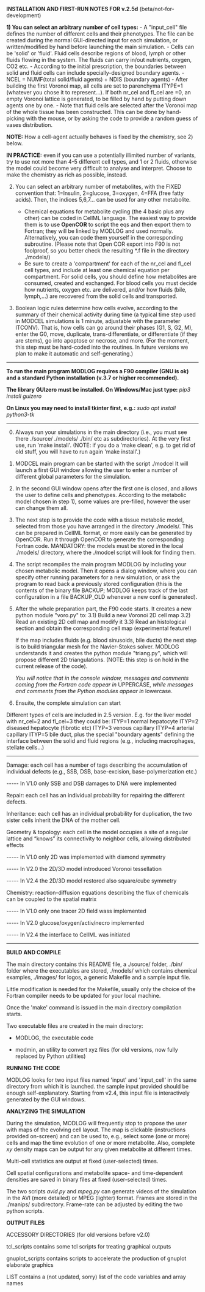 <b>INSTALLATION AND FIRST-RUN NOTES FOR v.2.5d</b> (beta/not-for-development)

<b> 1) You can select an arbitrary number of cell types:</b>
     - A "input_cell" file defines the number of different cells and their phenotypes. The file can be created during the normal GUI-directed input for each simulation, or written/modified by hand before launching the main simulation.
     - Cells can be 'solid' or 'fluid'. Fluid cells describe regions of blood, lymph or other fluids flowing in the system. The fluids can carry in/out nutrients, oxygen, CO2 etc.
     - According to the initial prescription, the boundaries between solid and fluid cells can include specially-designed boundary agents.
     - NCEL = NUMF(total solid/fluid agents) + NDIS (boundary agents)
     - After building the first Voronoi map, all cells are set to
       parenchyma ITYPE=1 (whatever you chose it to represent...). If both nr_cel and fl_cel are =0, an empty Voronoi lattice is generated, to be filled by hand by putting down agents one by one.
     - Note that fluid cells are selected after the Voronoi map
       of the whole tissue has been constructed. This can be done
       by hand-picking with the mouse, or by asking the code to
       provide a random guess of vases distribution.
       
<b>NOTE:</b> How a cell-agent actually behaves is fixed by the chemistry, see 2) below. 

<b>IN PRACTICE:</b> even if you can use a potentially illimited number of variants, try to use not more than 4-5 different cell types, and 1 or 2 fluids, otherwise the model could become very difficult to analyse and interpret. Choose to make the chemistry as rich as possible, instead.

  2) You can select an arbitrary number of metabolites, with the FIXED convention that: 
     1=Insulin, 2=glucose, 3=oxygen, 4=FFA (free fatty acids).
     Then, the indices 5,6,7... can be used for any other metabolite.
     - Chemical equations for metabolite cycling (the 4 basic plus any other) can be coded in CellML language. The easiest
       way to provide them is to use <b>OpenCOR</b> to script the eqs
       and then export them to Fortran; they will be linked by
       MODLOG and used normally. Alternatively, you can code them yourself in the corresponding subroutine. (Please note that Open COR export into F90 is not foolproof, so you better check the resulting *.f file in the directory ./models/)
     - Be sure to create a 'compartment' for each of the nr_cel
       and fl_cel cell types, and include at least one chemical equation per compartment. For solid cells, you should define
       how metabolites are consumed, created and exchanged. For
       blood cells you must decide how nutrients, oxygen etc.
       are delivered, and/or how fluids (bile, lymph,...) are
       recovered from the solid cells and transported.

  3) Boolean logic rules determine how cells evolve, according to the summary of their chemical activity during time (a typical time step used in MODCEL simulations is 1 minute, adjustable with the parameter ITCONV). That is, how cells can go around their phases (G1, S, G2, M), enter the G0, move, duplicate, trans-differentiate, or differentiate (if they are stems), go into apoptose or necrose, and more. (For the moment, this step must be hard-coded into the routines. In future versions we plan to make it automatic and self-generating.)


------------------------------------------------------------------
<b>To run the main program MODLOG requires a F90 compiler (GNU is ok) 
and a standard Python installation (v.3.7 or higher recommended).</b>

<b>The library GUIzero must be installed. On Windows/Mac just type:</b>
<i>pip3 install guizero</i>

<b>On Linux you may need to install tkinter first, e.g.:</b>
<i>sudo apt install python3-tk</i>

***

0) Always run your simulations in the main directory (i.e., you
must see there ./source/ ./models/ ./bin/ etc as subdirectories). 
At the very first use, run 'make install'. (NOTE: if you do a
'make clean', e.g. to get rid of old stuff, you will have to run
again 'make install'.)

1) MODCEL main program can be started with the script
                     ./modcel 
It will launch a first GUI window allowing the user to enter a number of different global parameters for the simulation.

2) In the second GUI window opens after the first one is closed, and allows the user to define cells and phenotypes. According to the metabolic model chosen in step 1), some values are pre-filled, however the user can change them all.

3) The next step is to provide the code with a tissue metabolic
model, selected from those you have arranged in the directory ./models/.
This can be prepared in CellML format, or more easily can
be generated by OpenCOR. Run it through OpenCOR to generate the
corresponding Fortran code. 
MANDATORY: the models must be stored in the local ./models/ 
directory, where the ./modcel script will look for finding them.

4) The script recompiles the main program MODLOG by including your
chosen metabolic model. Then it opens a dialog window, where you
can specify other running parameters for a new simulation, or ask
the program to read back a previously stored configuration (this
is the contents of the binary file BACKUP; MODLOG keeps track of 
the last configuration in a file BACKUP_OLD whenever a new conf
is generated).

6) After the whole preparation part, the F90 code
   starts. It creates a new python module "voro.py" to:
   3.1) Build a new Voronoi 2D cell map
   3.2) Read an existing 2D cell map and modify it
   3.3) Read an histological section and obtain the
        corresponding cell map (experimental feature!)

   If the map includes fluids (e.g. blood sinusoids,
   bile ducts) the next step is to build triangular mesh
   for the Navier-Stokes solver. MODLOG understands it
   and creates the python module "triang.py", which will
   propose different 2D triangulations. (NOTE: this step is on hold in the current release of the code).

   <i>You will notice that in the console window, messages and comments coming from the Fortran code appear in</i> UPPERCASE, <i>while messages and comments from the Python modules appear in</i> lowercase.

7) Ensuite, the complete simulation can start

Different types of cells are included in 2.5 version. 
E.g. for the liver model with nr_cel=2 and fl_cel=3 they could be:
   ITYP=1 normal hepatocyte
   ITYP=2 diseased hepatocyte (fibrotic etc)
   ITYP=3 venous capillary
   ITYP=4 arterial capillary
   ITYP=5 bile duct,
plus the special "boundary agents" defining the interface between
the solid and fluid regions (e.g., including macrophages, stellate cells...)

-------------------------------------------------------
  Damage: each cell has a number of tags describing the 
  accumulation of individual defects (e.g., SSB, DSB, 
  base-excision, base-polymerization etc.)
  
----- In V1.0 only SSB and DSB damages to DNA were implemented

  Repair: each cell has an individual probability for 
  repairing the different defects.

  Inheritance: each cell has an individual probability 
  for duplication, the two sister cells inherit the DNA 
  of the mother cell.

  Geometry & topology: each cell in the model occupies a
  site of a regular lattice and “knows” its connectivity 
  to neighbor cells, allowing distributed effects
  
----- In V1.0 only 2D was implemented with diamond symmetry

----- In V2.0 the 2D/3D model introduced Voronoi tessellation

----- In V2.4 the 2D/3D model restored also square/cube symmetry

  Chemistry: reaction-diffusion equations describing the 
  flux of chemicals can be coupled to the spatial matrix 
  
----- In V1.0 only one tracer 2D field wass implemented

----- In V2.0 glucose/oxygen/activ/necro implemented

----- In V2.4 the interface to CellML was initiated

***

<b>BUILD AND COMPILE</b>

The main directory contains this README file, a ./source/ folder,
./bin/ folder where the executables are stored, ./models/ which
contains chemical examples, ./images/ for logos, a generic Makefile 
and a sample input file. 

Little modification is needed for the Makefile, usually only the
choice of the Fortran compiler needs to be updated for your 
local machine.

Once the 'make' command is issued in the main directory
compilation starts. 

Two executable files are created in the main directory:

- MODLOG, the executable code

- modmin, an utility to convert xyz files (for old versions, now
  fully replaced by Python utilities)

<b>RUNNING THE CODE</b>

MODLOG looks for two input files named 'input' and 'input_cell' in the same
directory from which it is launched. the sample input
provided should be enough self-explanatory. Starting from v2.4,
this input file is interactively generated by the GUI windows.

<b>ANALYZING THE SIMULATION</b>

During the simulation, MODLOG will frequently stop to propose the
user with maps of the evolving cell layout. The map is clickable
(instructions provided on-screen) and can be used to, e.g., select
some (one or more) cells and map the time evolution of one or more 
metabolite. Also, complete <i>xy</i> density maps can be output for 
any given metabolite at different times.

Multi-cell statistics are output at fixed (user-selected) times.

Cell spatial configurations and metabolite space- and time-dependent densities
are saved in binary files at fixed (user-selected) times.

The two scripts <i>avid.py</i> and <i>mpeg.py</i> can generate videos of the
simulation in the AVI (more detailed) or MPEG (lighter) format.
Frames are stored in the ./manips/ subdirectory. Frame-rate can
be adjusted by editing the two python scripts.

<b>OUTPUT FILES</b>


ACCESSORY DIRECTORIES (for old versions before v2.0)

tcl_scripts contains some tcl scripts for treating graphical
            outputs

gnuplot_scripts contains scripts to accelerate the production
            of gnuplot elaborate graphics

LIST        contains a (not updated, sorry) list of the code
            variables and array names
